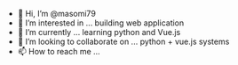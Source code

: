 - 👋 Hi, I’m @masomi79
- 👀 I’m interested in ... building web application
- 🌱 I’m currently ... learning python and Vue.js
- 💞️ I’m looking to collaborate on ... python + vue.js systems
- 📫 How to reach me ...

<!---
masomi79/masomi79 is a ✨ special ✨ repository because its `README.md` (this file) appears on your GitHub profile.
You can click the Preview link to take a look at your changes.
--->
